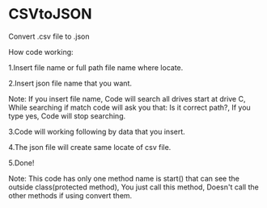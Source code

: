 # CSVtoJSON
Convert .csv file to .json


How code working:

1.Insert file name or full path file name where locate.

2.Insert json file name that you want.

Note: If you insert file name, Code will search all drives start at drive C, While searching if match code will ask you that: Is it correct path?, If you type yes, Code will stop searching.

3.Code will working following by data that you insert.

4.The json file will create same locate of csv file.

5.Done!

Note: This code has only one method name is start() that can see the outside class(protected method), You just call this method, Doesn't call the other methods if using convert them.
